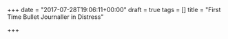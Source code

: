 +++
date = "2017-07-28T19:06:11+00:00"
draft = true
tags = []
title = "First Time Bullet Journaller in Distress"

+++
